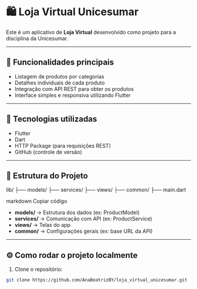 # 🛍️ Loja Virtual Unicesumar

Este é um aplicativo de **Loja Virtual** desenvolvido como projeto para a disciplina da Unicesumar.

---

## 📱 Funcionalidades principais

- Listagem de produtos por categorias
- Detalhes individuais de cada produto
- Integração com API REST para obter os produtos
- Interface simples e responsiva utilizando Flutter

---

## 🚀 Tecnologias utilizadas

- Flutter
- Dart
- HTTP Package (para requisições REST)
- GitHub (controle de versão)

---

## 📂 Estrutura do Projeto

lib/
├── models/
├── services/
├── views/
├── common/
├── main.dart

markdown
Copiar código

- **models/** → Estrutura dos dados (ex: ProductModel)
- **services/** → Comunicação com API (ex: ProductService)
- **views/** → Telas do app
- **common/** → Configurações gerais (ex: base URL da API)

---

## ⚙️ Como rodar o projeto localmente

1. Clone o repositório:

```bash
git clone https://github.com/AnaBeatrizBY/loja_virtual_unicesumar.git
